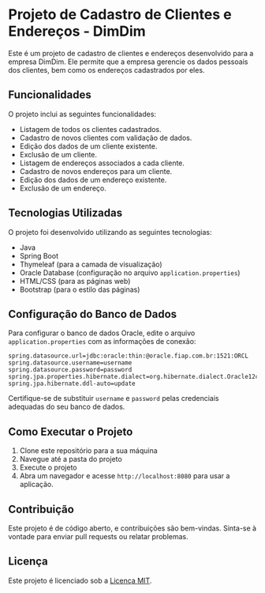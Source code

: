 # Projeto de Cadastro de Clientes e Endereços - DimDim

Este é um projeto de cadastro de clientes e endereços desenvolvido para a empresa DimDim. Ele permite que a empresa gerencie os dados pessoais dos clientes, bem como os endereços cadastrados por eles.

## Funcionalidades

O projeto inclui as seguintes funcionalidades:

- Listagem de todos os clientes cadastrados.
- Cadastro de novos clientes com validação de dados.
- Edição dos dados de um cliente existente.
- Exclusão de um cliente.
- Listagem de endereços associados a cada cliente.
- Cadastro de novos endereços para um cliente.
- Edição dos dados de um endereço existente.
- Exclusão de um endereço.

## Tecnologias Utilizadas

O projeto foi desenvolvido utilizando as seguintes tecnologias:

- Java
- Spring Boot
- Thymeleaf (para a camada de visualização)
- Oracle Database (configuração no arquivo `application.properties`)
- HTML/CSS (para as páginas web)
- Bootstrap (para o estilo das páginas)

## Configuração do Banco de Dados

Para configurar o banco de dados Oracle, edite o arquivo `application.properties` com as informações de conexão:

```
spring.datasource.url=jdbc:oracle:thin:@oracle.fiap.com.br:1521:ORCL
spring.datasource.username=username
spring.datasource.password=password
spring.jpa.properties.hibernate.dialect=org.hibernate.dialect.Oracle12cDialect
spring.jpa.hibernate.ddl-auto=update
```


Certifique-se de substituir `username` e `password` pelas credenciais adequadas do seu banco de dados.

## Como Executar o Projeto

1. Clone este repositório para a sua máquina
2. Navegue até a pasta do projeto
3. Execute o projeto
4. Abra um navegador e acesse `http://localhost:8080` para usar a aplicação.

## Contribuição

Este projeto é de código aberto, e contribuições são bem-vindas. Sinta-se à vontade para enviar pull requests ou relatar problemas.

## Licença

Este projeto é licenciado sob a [Licença MIT](LICENSE).
